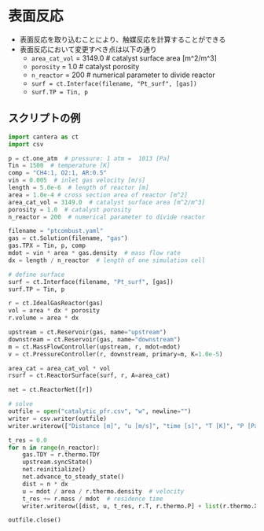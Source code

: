 # 表面反応
* 表面反応を取り込むことにより、触媒反応を計算することができる
* 表面反応において変更すべき点は以下の通り
  + `area_cat_vol` = 3149.0  # catalyst surface area [m^2/m^3]
  + `porosity` = 1.0  # catalyst porosity
  + `n_reactor` = 200  # numerical parameter to divide reactor
  + `surf = ct.Interface(filename, "Pt_surf", [gas])`
  + `surf.TP = Tin, p`

## スクリプトの例

```python
import cantera as ct
import csv

p = ct.one_atm  # pressure: 1 atm =  1013 [Pa]
Tin = 1500  # temperature [K]
comp = "CH4:1, O2:1, AR:0.5"
vin = 0.005  # inlet gas velocity [m/s]
length = 5.0e-6  # length of reactor [m]
area = 1.0e-4 # cross section area of reactor [m^2]
area_cat_vol = 3149.0  # catalyst surface area [m^2/m^3]
porosity = 1.0  # catalyst porosity
n_reactor = 200  # numerical parameter to divide reactor

filename = "ptcombust.yaml"
gas = ct.Solution(filename, "gas")
gas.TPX = Tin, p, comp
mdot = vin * area * gas.density  # mass flow rate
dx = length / n_reactor  # length of one simulation cell

# define surface
surf = ct.Interface(filename, "Pt_surf", [gas])
surf.TP = Tin, p

r = ct.IdealGasReactor(gas)
vol = area * dx * porosity
r.volume = area * dx

upstream = ct.Reservoir(gas, name="upstream")
downstream = ct.Reservoir(gas, name="downstream")
m = ct.MassFlowController(upstream, r, mdot=mdot)
v = ct.PressureController(r, downstream, primary=m, K=1.0e-5)

area_cat = area_cat_vol * vol
rsurf = ct.ReactorSurface(surf, r, A=area_cat)

net = ct.ReactorNet([r])

# solve
outfile = open("catalytic_pfr.csv", "w", newline="")
writer = csv.writer(outfile)
writer.writerow(["Distance [m]", "u [m/s]", "time [s]", "T [K]", "P [Pa]"] + gas.species_names + surf.species_names)

t_res = 0.0
for n in range(n_reactor):
    gas.TDY = r.thermo.TDY
    upstream.syncState()
    net.reinitialize()
    net.advance_to_steady_state()
    dist = n * dx
    u = mdot / area / r.thermo.density  # velocity
    t_res += r.mass / mdot  # residence time
    writer.writerow([dist, u, t_res, r.T, r.thermo.P] + list(r.thermo.X) + list(rsurf.kinetics.coverages))

outfile.close()
```